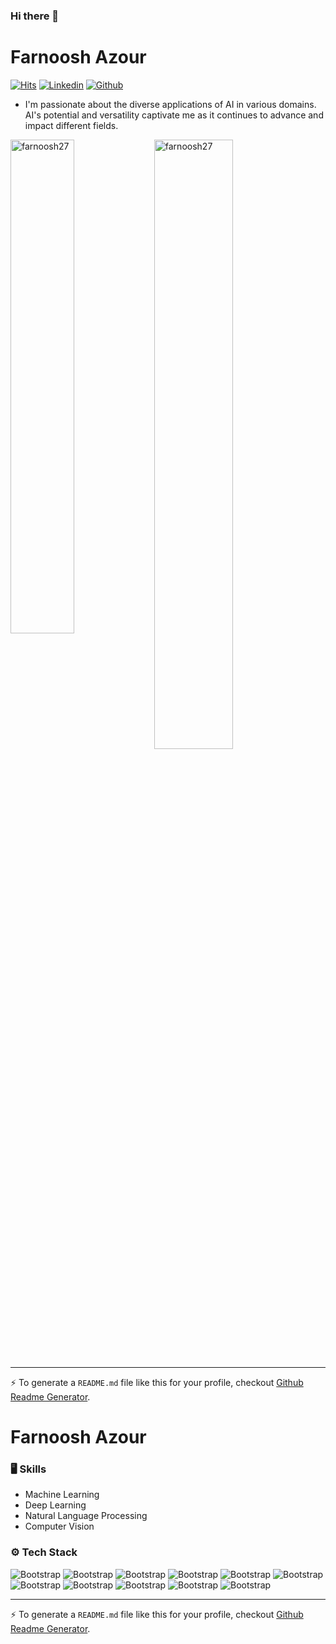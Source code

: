 ### Hi there 👋

<!--
**farnoosh27/farnoosh27** is a ✨ _special_ ✨ repository because its `README.md` (this file) appears on your GitHub profile.

Here are some ideas to get you started:

- 🔭 I’m currently working on ...
- 🌱 I’m currently learning ...
- 👯 I’m looking to collaborate on ...
- 🤔 I’m looking for help with ...
- 💬 Ask me about ...
- 📫 How to reach me: ...
- 😄 Pronouns: ...
- ⚡ Fun fact: ...
-->
# Farnoosh Azour

[![Hits](https://hits.seeyoufarm.com/api/count/incr/badge.svg?url=https%3A%2F%2Fgithub.com%2Ffarnoosh27%2Ffarnoosh27&count_bg=%2379C83D&title_bg=%23555555&icon=&icon_color=%23E7E7E7&title=Profile+Views&edge_flat=false)](https://hits.seeyoufarm.com)
[![Linkedin](https://img.shields.io/badge/-LinkedIn-blue?style=flat&logo=Linkedin&logoColor=white)]([[https://www.linkedin.com/in/farnooshazour/](https://www.linkedin.com/in/farnoosh-azour-72078a125/)](https://www.linkedin.com/in/farnoosh-azour-72078a125/))
[![Github](https://img.shields.io/github/followers/farnoosh27?label=Follow&style=social)](https://github.com/farnoosh27)

- I'm passionate about the diverse applications of AI in various domains. AI's potential and versatility captivate me as it continues to advance and impact different fields.
  


<div> <img width="45%" align="left" src="https://github-readme-stats.vercel.app/api/top-langs?username=farnoosh27&show_icons=true&locale=en&layout=compact" alt="farnoosh27" /> <img width="50%" src="https://github-readme-streak-stats.herokuapp.com/?user=farnoosh27&" alt="farnoosh27" /> </div>

---
:zap: To generate a `README.md` file like this for your profile, checkout [Github Readme Generator](https://hejazizo-github-profile-readme-srcstreamlit-app-i6skm7.streamlit.app/).


# Farnoosh Azour



### 🖥 Skills

- Machine Learning
- Deep Learning
- Natural Language Processing
- Computer Vision
### ⚙️ Tech Stack

![Bootstrap](https://img.shields.io/badge/-Python-05122A?style=flat-square&logo=Python&color=3f3fad) ![Bootstrap](https://img.shields.io/badge/-TensorFlow-05122A?style=flat-square&logo=TensorFlow&color=3f3fad) ![Bootstrap](https://img.shields.io/badge/-PyTorch-05122A?style=flat-square&logo=PyTorch&color=3f3fad) ![Bootstrap](https://img.shields.io/badge/-Large%20Language%20Models-05122A?style=flat-square&logo=Large-Language-Models&color=3f3fad) ![Bootstrap](https://img.shields.io/badge/-Scikit%20Learn-05122A?style=flat-square&logo=Scikit-Learn&color=3f3fad) ![Bootstrap](https://img.shields.io/badge/-PostgreSQL-05122A?style=flat-square&logo=PostgreSQL&color=3f3fad) ![Bootstrap](https://img.shields.io/badge/-Pandas-05122A?style=flat-square&logo=Pandas&color=3f3fad) ![Bootstrap](https://img.shields.io/badge/-Numpy-05122A?style=flat-square&logo=Numpy&color=3f3fad) ![Bootstrap](https://img.shields.io/badge/-Matplotlib-05122A?style=flat-square&logo=Matplotlib&color=3f3fad) ![Bootstrap](https://img.shields.io/badge/-Visual%20Studio%20Code-05122A?style=flat-square&logo=Visual-Studio-Code&color=3f3fad) ![Bootstrap](https://img.shields.io/badge/-Jupyter%20Notebook-05122A?style=flat-square&logo=Jupyter-Notebook&color=3f3fad)




---
:zap: To generate a `README.md` file like this for your profile, checkout [Github Readme Generator](https://hejazizo-github-profile-readme-srcstreamlit-app-i6skm7.streamlit.app/).
